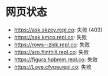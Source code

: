 # 网页状态
- https://ask.skzey.repl.co: 失败 (403)
- https://sak.kmco.repl.co: 失败
- https://rows--zixk.repl.co: 失败
- https://aro.flinthill.repl.co: 失败
- https://figura.hpbmm.repl.co: 失败
- https://Love.cfvqw.repl.co: 失败
